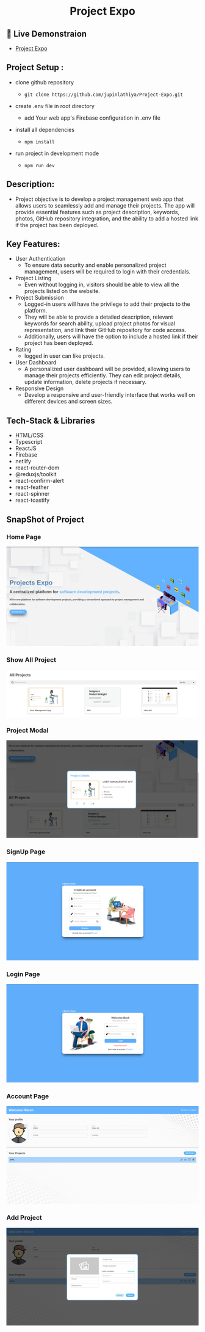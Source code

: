 # <p align="center">Project Expo</p>

## 🚀 Live Demonstraion

- [Project Expo](https://github.com/jupinlathiya/Project-Expo.git)

## Project Setup :

- clone github repository

  - `git clone https://github.com/jupinlathiya/Project-Expo.git`

- create .env file in root directory

  - add Your web app's Firebase configuration in .env file

- install all dependencies

  - `npm install`

- run project in development mode
  - `npm run dev`

## Description:

- Project objective is to develop a project management web app that allows users to seamlessly add and manage their projects. The app will provide essential features such as project description, keywords, photos, GitHub repository integration, and the ability to add a hosted link if the project has been deployed.

## Key Features:

- User Authentication
  - To ensure data security and enable personalized project management, users will be required to login with their credentials.
- Project Listing
  - Even without logging in, visitors should be able to view all the projects listed on the website.
- Project Submission
  - Logged-in users will have the privilege to add their projects to the platform.
  - They will be able to provide a detailed description, relevant keywords for search ability, upload project photos for visual representation, and link their GitHub repository for code access.
  - Additionally, users will have the option to include a hosted link if their project has been deployed.
- Rating
  - logged in user can like projects.
- User Dashboard
  - A personalized user dashboard will be provided, allowing users to manage their projects efficiently. They can edit project details, update information, delete projects if necessary.
- Responsive Design
  - Develop a responsive and user-friendly interface that works well on different devices and screen sizes.

## Tech-Stack & Libraries

- HTML/CSS
- Typescript
- ReactJS
- Firebase
- netlify
- react-router-dom
- @reduxjs/toolkit
- react-confirm-alert
- react-feather
- react-spinner
- react-toastify

## SnapShot of Project

### Home Page

![Home Page](./src/assets/home_page.png)

### Show All Project

![All Project](./src/assets/All%20Project.png)

### Project Modal

![Project Modal](./src/assets/project_modal.png)

### SignUp Page

![SignUp Page](./src/assets/signup_page.png)

### Login Page

![login Page](./src/assets/login_page.png)

### Account Page

![Account Page](./src/assets/account_page.png)

### Add Project

![add Project](./src/assets/project_form.png)

```

```
